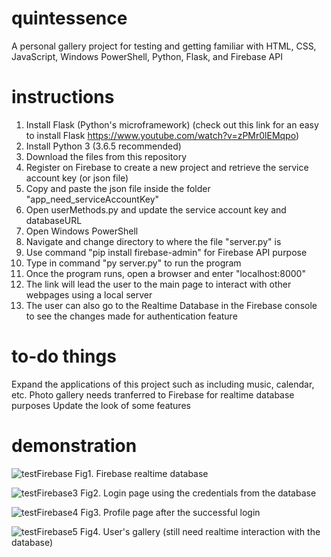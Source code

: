 # quintessence
A personal gallery project for testing and getting familiar with HTML, CSS, JavaScript, Windows PowerShell, Python, Flask, and Firebase API

# instructions
1. Install Flask (Python's microframework) (check out this link for an easy to install Flask https://www.youtube.com/watch?v=zPMr0lEMqpo)
2. Install Python 3 (3.6.5 recommended)
3. Download the files from this repository
4. Register on Firebase to create a new project and retrieve the service account key (or json file)
5. Copy and paste the json file inside the folder "app_need_serviceAccountKey"
6. Open userMethods.py and update the service account key and databaseURL
7. Open Windows PowerShell
8. Navigate and change directory to where the file "server.py" is
9. Use command "pip install firebase-admin" for Firebase API purpose
10. Type in command "py server.py" to run the program
11. Once the program runs, open a browser and enter "localhost:8000"
13. The link will lead the user to the main page to interact with other webpages using a local server
14. The user can also go to the Realtime Database in the Firebase console to see the changes made for authentication feature

# to-do things
 Expand the applications of this project such as including music, calendar, etc.
 Photo gallery needs tranferred to Firebase for realtime database purposes
 Update the look of some features
 
# demonstration

![testFirebase](https://user-images.githubusercontent.com/44308446/60702239-f3f14f00-9ec3-11e9-8ef0-509594296d86.png)
Fig1. Firebase realtime database

![testFirebase3](https://user-images.githubusercontent.com/44308446/60640592-78bd6980-9ded-11e9-9d77-6b47fdd1453c.png)
Fig2. Login page using the credentials from the database

![testFirebase4](https://user-images.githubusercontent.com/44308446/60640594-7fe47780-9ded-11e9-8d74-dd514249d056.png)
Fig3. Profile page after the successful login

![testFirebase5](https://user-images.githubusercontent.com/44308446/60702402-8e519280-9ec4-11e9-80e9-67a1bb76404f.png)
Fig4. User's gallery (still need realtime interaction with the database)
